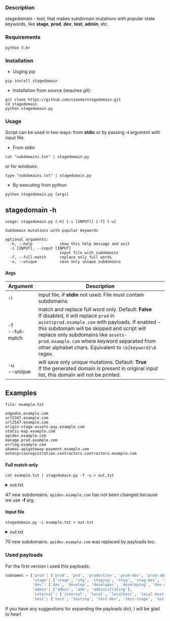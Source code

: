 ### Description

stagedomain - tool, that makes subdomain mutations with popular state keywords, like **stage**, **prod**, **dev**, **test**, **admin**, etc.


### Requirements
`python 3.6+`


### Installation

* Usging pip
```
pip install stagedomain
```
* Installation from source (requires git):
```
git clone https://github.com/vionde/stagedomain.git
cd stagedomain
python stagedomain.py
```


### Usage
Script can be used in two ways: from **stdin** or by passing **-i** argument with input file.

* From stdin
```
cat "subdomains.txt" | stagedomain.py
```
or for windows:
```
type "subdomains.txt" | stagedomain.py
```

* By executing from python
```
python stagedomain.py [args]
```

## stagedomain -h
```
usage: stagedomain.py [-h] [-i [INPUT]] [-f] [-u]

Subdomain mutations with popular keywords

optional arguments:
  -h, --help            show this help message and exit
  -i [INPUT], --input [INPUT]
                        input file with subdomains
  -f, --full-match      replace only full words
  -u, --unique          save only unique subdomains
```

#### Args

| Argument | Description |
| ------------- | ------------- |
| -i | input file, if **stdin** not used. File must contain subdomains |
| -f<br/>--full-match  | match and replace full word only. Default: **False** <br/>If disabled, it will replace `prod` in `assetsprod.example.com` with payloads. If enabled - this subdomain will be skipped and script will replace only subdomains like `assets-prod.example.com` where keyword separated from other alphabet chars. Equivalent to `\b{keyword}\b` regex. |
| -u<br/>--unique | will save only unique mutations. Default: **True**<br/>If the generated domain is present in original input list, this domain will not be printed. |


## Examples
```
file: example.txt

edgedns.example.com
url5347.example.com
url2547.example.com
origin-stage-assets-pay.example.com
static-map.example.com
apidev.example.com
manage.prod.example.com
errlog.example.com
akamai-apigateway-payment.example.com
enterpriseregistration.contractors.contractors.example.com
```

#### Full match only

```
cat example.txt | stagedomain.py -f -u > out.txt
```
<details>
  <summary>
    out.txt
  </summary>
```origin-test-dev-assets-pay.example.com
api-stag.example.com
api-stg.example.com
manage.local-host.example.com
api-stag-admin.example.com
origin-dev-admin-assets-pay.example.com
api-admin.example.com
api-prod-admin.example.com
origin-dev-stage-assets-pay.example.com
origin-test-assets-pay.example.com
manage.test-stage.example.com
origin-test-admin-assets-pay.example.com
manage.localhost.example.com
origin-testing-assets-pay.example.com
origin-prod-admin-assets-pay.example.com
api-stag-dev.example.com
origin-developing-assets-pay.example.com
api-administrating.example.com
manage.stag.example.com
manage.developing.example.com
origin-localhost-assets-pay.example.com
origin-dev-assets-pay.example.com
api-test-dev.example.com
manage.internal.example.com
origin-administrating-assets-pay.example.com
api-local-host.example.com
api-testing.example.com
manage.stag-dev.example.com
manage.develop.example.com
manage.dev.example.com
manage.dev-admin.example.com
manage.test-dev.example.com
manage.admin.example.com
origin-local-host-assets-pay.example.com
api-staging.example.com
api-localhost.example.com
origin-prod-assets-pay.example.com
manage.stag-admin.example.com
manage.developer.example.com
manage.test.example.com
manage.test-admin.example.com
api-prod.example.com
api-prod-dev.example.com
manage.testing.example.com
origin-production-assets-pay.example.com
origin-prd-assets-pay.example.com
origin-prod-dev-assets-pay.example.com
origin-local-assets-pay.example.com
origin-test-stage-assets-pay.example.com
api-prd.example.com
api-local.example.com
manage.stg.example.com
manage.adm.example.com
api-stage.example.com
api-test.example.com
api-internal.example.com
api-adm.example.com
origin-develop-assets-pay.example.com
origin-internal-assets-pay.example.com
origin-admin-assets-pay.example.com
manage.stage.example.com
origin-developer-assets-pay.example.com
api-production.example.com
manage.administrating.example.com
origin-adm-assets-pay.example.com
api-test-stage.example.com
manage.staging.example.com
manage.local.example.com
api-test-admin.example.com
manage.dev-stage.example.com
```
</details>

47 new subdomains. `apidev.example.com` has not been changed because we use **-f** arg.

#### Input file

```
stagedomain.py -i example.txt > out.txt
```
<details>
  <summary>
    out.txt
  </summary>
```
origin-adm-assets-pay.example.com
origin-internal-assets-pay.example.com
apiprod-dev.example.com
apistag.example.com
manage.developing.example.com
origin-test-assets-pay.example.com
origin-administrating-assets-pay.example.com
origin-dev-stage-assets-pay.example.com
manage.stg.example.com
manage.local.example.com
origin-prod-assets-pay.example.com
manage.stag-admin.example.com
manage.test-dev.example.com
apistag-admin.example.com
manage.stag-dev.example.com
manage.local-host.example.com
manage.developer.example.com
apiprd.example.com
manage.administrating.example.com
apiadmin.example.com
apitest-stage.example.com
manage.dev.example.com
origin-dev-admin-assets-pay.example.com
apiadm.example.com
origin-production-assets-pay.example.com
manage.develop.example.com
manage.testing.example.com
apiadministrating.example.com
manage.localhost.example.com
origin-testing-assets-pay.example.com
origin-dev-assets-pay.example.com
apilocalhost.example.com
origin-admin-assets-pay.example.com
origin-developing-assets-pay.example.com
manage.stage.example.com
origin-prd-assets-pay.example.com
origin-localhost-assets-pay.example.com
manage.test-stage.example.com
manage.dev-admin.example.com
origin-prod-dev-assets-pay.example.com
apitest.example.com
manage.test.example.com
origin-developer-assets-pay.example.com
manage.stag.example.com
origin-test-stage-assets-pay.example.com
origin-local-host-assets-pay.example.com
apitest-admin.example.com
origin-prod-admin-assets-pay.example.com
apiprod.example.com
manage.dev-stage.example.com
manage.admin.example.com
manage.staging.example.com
manage.internal.example.com
apistage.example.com
manage.adm.example.com
apilocal-host.example.com
origin-test-dev-assets-pay.example.com
origin-test-admin-assets-pay.example.com
apistg.example.com
manage.test-admin.example.com
origin-local-assets-pay.example.com
apiprod-admin.example.com
apitest-dev.example.com
origin-develop-assets-pay.example.com
apitesting.example.com
apilocal.example.com
apistag-dev.example.com
apiinternal.example.com
apistaging.example.com
apiproduction.example.com
```
</details>

70 new subdomains. `apidev.example.com` was replaced by payloads too.


### Used payloads
For the first version i used this payloads:
```python
subnames = {'prod': ['prod', 'prd', 'production', 'prod-dev', 'prod-admin'],
            'stage': ['stage', 'stg', 'staging', 'stag', 'stag-dev', 'stag-admin'],
            'dev': ['dev', 'develop', 'developer', 'developing', 'dev-admin', 'dev-stage'],
            'admin': ['admin', 'adm', 'administrating'],
            'internal': ['internal', 'local', 'localhost', 'local-host'],
            'test': ['test', 'testing', 'test-dev', 'test-stage', 'test-admin']}
```
If you have any suggestions for expanding the payloads dict, I will be glad to hear!
